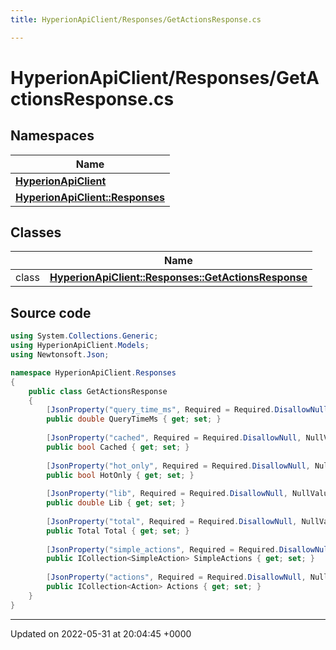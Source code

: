 ```yaml
---
title: HyperionApiClient/Responses/GetActionsResponse.cs

---
```


# HyperionApiClient/Responses/GetActionsResponse.cs



## Namespaces

| Name           |
| -------------- |
| **[HyperionApiClient](/Namespaces/namespace_hyperion_api_client.md)**  |
| **[HyperionApiClient::Responses](/Namespaces/namespace_hyperion_api_client_1_1_responses.md)**  |

## Classes

|                | Name           |
| -------------- | -------------- |
| class | **[HyperionApiClient::Responses::GetActionsResponse](/Classes/class_hyperion_api_client_1_1_responses_1_1_get_actions_response.md)**  |




## Source code

```csharp
using System.Collections.Generic;
using HyperionApiClient.Models;
using Newtonsoft.Json;

namespace HyperionApiClient.Responses
{
    public class GetActionsResponse 
    {
        [JsonProperty("query_time_ms", Required = Required.DisallowNull, NullValueHandling = NullValueHandling.Ignore)]
        public double QueryTimeMs { get; set; }
    
        [JsonProperty("cached", Required = Required.DisallowNull, NullValueHandling = NullValueHandling.Ignore)]
        public bool Cached { get; set; }
    
        [JsonProperty("hot_only", Required = Required.DisallowNull, NullValueHandling = NullValueHandling.Ignore)]
        public bool HotOnly { get; set; }
    
        [JsonProperty("lib", Required = Required.DisallowNull, NullValueHandling = NullValueHandling.Ignore)]
        public double Lib { get; set; }
    
        [JsonProperty("total", Required = Required.DisallowNull, NullValueHandling = NullValueHandling.Ignore)]
        public Total Total { get; set; }
    
        [JsonProperty("simple_actions", Required = Required.DisallowNull, NullValueHandling = NullValueHandling.Ignore)]
        public ICollection<SimpleAction> SimpleActions { get; set; }
    
        [JsonProperty("actions", Required = Required.DisallowNull, NullValueHandling = NullValueHandling.Ignore)]
        public ICollection<Action> Actions { get; set; }
    }
}
```


-------------------------------

Updated on 2022-05-31 at 20:04:45 +0000
